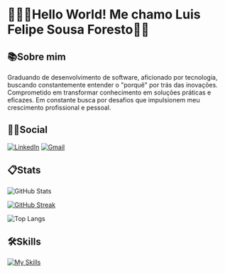 # 👨🏻‍💻Hello World! Me chamo Luis Felipe Sousa Foresto👋🏼
## 📚Sobre mim
Graduando de desenvolvimento de software, aficionado por tecnologia, buscando constantemente entender o "porquê" por trás das inovações. Comprometido em transformar conhecimento em soluções práticas e eficazes. Em constante busca por desafios que impulsionem meu crescimento profissional e pessoal.

##  🤝🏼Social 
[![LinkedIn](https://img.shields.io/badge/LinkedIn-bf0000?style=for-the-badge&logo=linkedin&logoColor=white)](https://www.linkedin.com/in/lu%C3%ADs-felipe-sousa-foresto-b403132b6)
[![Gmail](https://img.shields.io/badge/Gmail-bf0000?style=for-the-badge&logo=gmail&logoColor=white)](mailto:luisf.foresto@gmail.com)

## 📋Stats
![GitHub Stats](https://github-readme-stats.vercel.app/api?username=HttpsFelps&theme=transparent&bg_color=242424&border_color=890909&show_icons=true&icon_color=bf0000&title_color=bf0000&text_color=FFF)

[![GitHub Streak](https://streak-stats.demolab.com?user=HttpsFelps&theme=soft-green&date_format=j%20M%5B%20Y%5D&background=242424&border=BF0000&stroke=BF0000&ring=BF0000&fire=EBCD40&currStreakNum=EB6D6D&sideNums=EB5454&currStreakLabel=BF0000&sideLabels=BF0000)](https://git.io/streak-stats)

![Top Langs](https://github-readme-stats-git-masterrstaa-rickstaa.vercel.app/api/top-langs/?username=HttpsFelps&layout=compact&bg_color=242424&border_color=890909&title_color=bf0000&text_color=FFF)


## 🛠️Skills
[![My Skills](https://skillicons.dev/icons?i=photoshop,html,css,js,py,git,vscode)](https://skillicons.dev)
